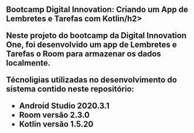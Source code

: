 <h2>Bootcamp Digital Innovation: Criando um App de Lembretes e Tarefas com Kotlin/h2>

Neste projeto do bootcamp da Digital Innovation One, foi desenvolvido um app de Lembretes e Tarefas o Room para armazenar os dados localmente.


Técnoligias utilizadas no desenvolvimento do sistema contido neste repositório:

* Android Studio 2020.3.1
* Room versão 2.3.0
* Kotlin versão 1.5.20


